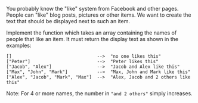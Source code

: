 <p>You probably know the "like" system from Facebook and other pages. People can "like" blog posts, pictures or other items. We want to create the text that should be displayed next to such an item.</p>
<p>Implement the function which takes an array containing the names of people that like an item. It must return the display text as shown in the examples:</p>
<pre><code>[]                                --&gt;  "no one likes this"
["Peter"]                         --&gt;  "Peter likes this"
["Jacob", "Alex"]                 --&gt;  "Jacob and Alex like this"
["Max", "John", "Mark"]           --&gt;  "Max, John and Mark like this"
["Alex", "Jacob", "Mark", "Max"]  --&gt;  "Alex, Jacob and 2 others like this"
</code></pre>
<p>Note: For 4 or more names, the number in <code>"and 2 others"</code> simply increases.</p>
